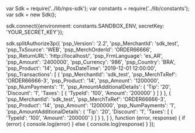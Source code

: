 var Sdk = require('../lib/nps-sdk');
var constants = require('../lib/constants');
var sdk = new Sdk();

sdk.connect({environment: constants.SANDBOX_ENV,
            secretKey: 'YOUR_SECRET_KEY'});

sdk.splitAuthorize3p({
    'psp_Version': '2.2',
    'psp_MerchantId': 'sdk_test',
    'psp_TxSource': 'WEB',
    'psp_MerchOrderId': 'ORDER66666',
    'psp_ReturnURL': 'http://localhost/',
    'psp_FrmLanguage': 'es_AR',
    'psp_Amount': '2400000',
    'psp_Currency': '986',
    'psp_Country': 'BRA',
    'psp_Product': '14',
    'psp_PosDateTime': '2019-12-01 12:00:00',
    'psp_Transactions': [
        {
            'psp_MerchantId': 'sdk_test',
            'psp_MerchTxRef': 'ORDER66666-3',
            'psp_Product': '14',
            'psp_Amount': '1200000',
            'psp_NumPayments': '1',
            'psp_AmountAdditionalDetails': {
                'Tip': '20',
                'Discount': '1',
                'Taxes': [
                    {
                        'TypeId': '100',
                        'Amount': '200000'
                    }
                ]
                    }
        },
        {
            'psp_MerchantId': 'sdk_test',
            'psp_MerchTxRef': 'ORDER66666-3',
            'psp_Product': '14',
            'psp_Amount': '1200000',
            'psp_NumPayments': '1',
            'psp_AmountAdditionalDetails': {
                'Tip': '20',
                'Discount': '1',
                'Taxes': [
                    {
                        'TypeId': '100',
                        'Amount': '200000'
                    }
                ]
                    }
        },
    ]
},
function (error, response) { 
    if (error) {
        console.log(error)
    } else { 
        console.log(response)
    }
});

